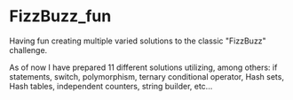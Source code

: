 # FizzBuzz_fun
Having fun creating multiple varied solutions to the classic "FizzBuzz" challenge. 

As of now I have prepared 11 different solutions utilizing, among others: if statements, switch, polymorphism, ternary conditional operator, Hash sets, Hash tables, independent counters, string builder, etc...
